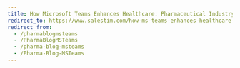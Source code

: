 ```yaml
---
title: How Microsoft Teams Enhances Healthcare: Pharmaceutical Industry
redirect_to: https://www.salestim.com/how-ms-teams-enhances-healthcare-pharmaceutical-industry/
redirect_from:
  - /pharmablogmsteams
  - /PharmaBlogMSTeams
  - /pharma-blog-msteams
  - /Pharma-Blog-MSTeams
---
```

